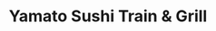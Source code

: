 ---
layout: place
title: "Yamato Sushi Train & Grill"
permalink: /nebraska/omaha/yamato-sushi-train-grill.html
stateAbbr: NE
stateName: Nebraska
cityName: Omaha
seo:
  name: "Yamato Sushi Train & Grill"
  type: Restaurant
  links: https://yamatosushiomaha.com/
description: "Looking for sushi in Omaha, Nebraska? Check out Yamato Sushi Train & Grill for a delightful Japanese dining experience. Enjoy a variety of sushi and other di..."
place_id: ChIJv02H0QCNk4cR-KNFhXEnf4A
photos:
  - name: >-
      places/ChIJv02H0QCNk4cR-KNFhXEnf4A/photos/AeeoHcJKGOwzNG2fHcsI1OiKInv7DaGuSRDJHSd0AZZp8n7FZV2NdrPV0rL2uCvgKSieCbMHaZtuWIMVBcUL-z7YwDDu_jtwjWYB50rHCO_KEBSFug8pOHDqvsjS7VSlGQ0mv0v88VmKoWfnkvKOl0q00wjh3vIDlp0004MuGIIlbJnnM_MsDyhQr5a0NmGGGTOMxQRQ-w1MQmZ_HEWxMlRsNuMLBzY6iERFY-ZgIXLTWQQF_t9WFJkY3n7M3_lQ2_QtHeIyiLhxUe8TpeBPtKWcy_06hxrHcF3-1T2CrYFJBBIyOawqUaIC2vyA1MCj3pfH-u09jJ0yORXTDLl5OkOti6TYBpHf4yIvqyATSDS7UJULFM1eB9mmCgUWiJuveva3sJGb2wEakVYo2-xgo-aQM071WwhRbKVSfBqtYvx7zao
    widthPx: 4032
    heightPx: 3024
    authorAttributions:
      - displayName: Noah Meloccaro
        uri: https://maps.google.com/maps/contrib/113081467779108120737
        photoUri: >-
          https://lh3.googleusercontent.com/a-/ALV-UjWtOZ1JncMzqn-I0lEZEdSEi8AD21NwD1yeSvCzbdQUnQN1Rn7Crg=s100-p-k-no-mo
    flagContentUri: >-
      https://www.google.com/local/imagery/report/?cb_client=maps_api_places.places_api&image_key=!1e10!2sCIHM0ogKEICAgICZlJvfCw&hl=en-US
    googleMapsUri: >-
      https://www.google.com/maps/place//data=!3m4!1e2!3m2!1sCIHM0ogKEICAgICZlJvfCw!2e10!4m2!3m1!1s0x87938d00d1874dbf:0x807f27718545a3f8
  - name: >-
      places/ChIJv02H0QCNk4cR-KNFhXEnf4A/photos/AeeoHcL7KkvxQnSCJWIzjoAw9eWdJryfCH2AjrNXQhulZ4co9Hz_5Fa926_836N-VDMV3hn8P8HcXwp_WQv20J-fqk0TwS_e1f22JtRkyOoTUdU0x_tgJtw0uDJmT92EfF4fTfprtpQvS4JuD-ORFI0Uj77KrCGy2BV5aTvo8mhXV-Lrqz28WaHuTvHLmRxrF6kTQk9hhHpiM0i0tjigm-KZJD485uA7Pzr2a6rTCZOQJYiEzsAJIs-lQeKgikV7WDo0Hg4MJE5fo6b2oLjBHfV-Gp7oW45Vj3ZpVJXtKFKa5MCvdOhH3qXcc-0PDXw_JindIRuVceAMrP1_ubt2X-AMc43n_UUbDoprtSFgoSPKhDnZPx6TUit_HXe_T6V1QmuErEvdKCkvpF6pjJaz3hQLPQn9RCnhjGZ65x5EvML3Lanr6G6Cy3AZy2sFpVRb65jt
    widthPx: 4000
    heightPx: 1848
    authorAttributions:
      - displayName: zarina lu
        uri: https://maps.google.com/maps/contrib/107102890336307671708
        photoUri: >-
          https://lh3.googleusercontent.com/a/ACg8ocKF21eDI-Qr7VeQKHUquISDoMKYx18_ltGM8ApyuydAZv88OA=s100-p-k-no-mo
    flagContentUri: >-
      https://www.google.com/local/imagery/report/?cb_client=maps_api_places.places_api&image_key=!1e10!2sCIABIhAGbzaquDWLeWf4KhEADMmC&hl=en-US
    googleMapsUri: >-
      https://www.google.com/maps/place//data=!3m4!1e2!3m2!1sCIABIhAGbzaquDWLeWf4KhEADMmC!2e10!4m2!3m1!1s0x87938d00d1874dbf:0x807f27718545a3f8
  - name: >-
      places/ChIJv02H0QCNk4cR-KNFhXEnf4A/photos/AeeoHcI3RIzH5Xq8PWPgGbKgV5NWfpYTvQzPivUTM4L4yYN8xYeD9lSHkUY1ZgdnERyGZjq4r762nkcp-Zed8a75OClsw80K0ptgp6v4mON2kjRGfLQNcAN6uQOmYWrMHk4IrSDrakOb1PLOqix3_PfYLEH4GYUw3rC60rE7mFueKxqGDxMr4CykVa3YEmcCVKYGrOYplV6sHWOprUkE3KO0m9Ow221w2LDDg6EVH9Jxv_knqqKZglPcTXfgsvlgiY5_KvLjsjE3z38segZlDzJKKWIandOc2J6wCe8BDrz29r0pwi5KEKKTTOsN0fmEkMxOZC1C5uWWtdNfWYffVnxBH8zlIT1HZc8NxvYDGjl3qOGOaf0xp1h0BDhwDxM7Nc4t2zff0XFSwGOF-gLOp9BvXIcB0LogHchGtTogRMoVQMx-uw
    widthPx: 3024
    heightPx: 4032
    authorAttributions:
      - displayName: Chris S
        uri: https://maps.google.com/maps/contrib/111107682504176646952
        photoUri: >-
          https://lh3.googleusercontent.com/a-/ALV-UjXnXLfrsnLAwE7RzzvwGH9svooGA9ZG7EI_GbNaC9xKHkbGE1JJ=s100-p-k-no-mo
    flagContentUri: >-
      https://www.google.com/local/imagery/report/?cb_client=maps_api_places.places_api&image_key=!1e10!2sCIHM0ogKEICAgMDApNv6LA&hl=en-US
    googleMapsUri: >-
      https://www.google.com/maps/place//data=!3m4!1e2!3m2!1sCIHM0ogKEICAgMDApNv6LA!2e10!4m2!3m1!1s0x87938d00d1874dbf:0x807f27718545a3f8
  - name: >-
      places/ChIJv02H0QCNk4cR-KNFhXEnf4A/photos/AeeoHcKSEXIaAknhBWSzEHQK8MPfaGfLbFbdaEJAnbQNNMQ4csweyyqhHcA0vP1TrpKn0EqpAaM59IEXBvZ2KmjNTC3lDp8PoqfeVYPLsvBfJLQa2N7uLKJtHpXYL1HyfkHVKx4w2yDjpqTvGoey3Tino8YwEW-XUDezADbDpYCRhbrSsci29rWSPYK8SlvEfMzQeqepCcjM0QCCTNBM2iSmrx9AEfj8DC8GNsvn1BtZcCxQvN4Qxx68wVp7BNxTWNH08ZSdw0ZeZSnc2nH4O-jfPrjdHr0R1Eq2dQ3zgjFcznGwUqUdewzDVZu0V5hmJ4ERr8wIG-inYf2aFb1PiYv0UzHQE1s_oURZZaWf-1g634s45X24QLxeYFjM3zk3jhcxc6M5j2llrM92IW3woFiblYZRfFIeya_a4E0slXUqb5w
    widthPx: 4032
    heightPx: 3024
    authorAttributions:
      - displayName: iRocGrl
        uri: https://maps.google.com/maps/contrib/116480313594219567048
        photoUri: >-
          https://lh3.googleusercontent.com/a-/ALV-UjX7kj8xCHt_E-gTfKyB5WM0npYuG7JHKxqwnQ9_WZnE6EOX8Pt-=s100-p-k-no-mo
    flagContentUri: >-
      https://www.google.com/local/imagery/report/?cb_client=maps_api_places.places_api&image_key=!1e10!2sCIHM0ogKEICAgID4iNvXMQ&hl=en-US
    googleMapsUri: >-
      https://www.google.com/maps/place//data=!3m4!1e2!3m2!1sCIHM0ogKEICAgID4iNvXMQ!2e10!4m2!3m1!1s0x87938d00d1874dbf:0x807f27718545a3f8
  - name: >-
      places/ChIJv02H0QCNk4cR-KNFhXEnf4A/photos/AeeoHcJ9FwZRvLTX2Ky6DPjtVh_DecfKnvGwJrHV4f2GFdgIIaWeFoFPWamfutJAYqCiOZLaYzt-05kGocT2I_hN6S5tijLJeV0KFA78fNb2jZqu5v9mi0-nn1HgY4JozjVektFYcXqUw1cZktOto5NjJ1a1zIIfBi0dxo9Rn_onioyb68ma094GctH3ZSYtadrV-RTom6e5NfMlov9FyP8JQV1vgFtWmEHNv3rekW6vcOHrC-LgdcHpBgWXZUQKO0zsDjNmxTCq6RQl5GnV2R6T7MbExyYNLMps_C_v55BKB_p1fHti42Hq4ULG9GzHbtg07z2xnrICVpc7hKUsurTmvpTRYIS2qmrfWDrDcUDLgoNsa2ZUQ5P4zqwwso969Tms89IRz0T1oB-04js3Q0hAmzbFvhZ10D__GHF5nA3dzoQwjrex5n_iz5GqoPl9bg
    widthPx: 3000
    heightPx: 4000
    authorAttributions:
      - displayName: April Gardner
        uri: https://maps.google.com/maps/contrib/116910701739970490774
        photoUri: >-
          https://lh3.googleusercontent.com/a/ACg8ocIq7iMUoSIm33t2gG7q5dUUAwAU8XO0_M6SslWR9haziKFxAg=s100-p-k-no-mo
    flagContentUri: >-
      https://www.google.com/local/imagery/report/?cb_client=maps_api_places.places_api&image_key=!1e10!2sCIABIhADydERlBRVQ2f1VPIAA-qQ&hl=en-US
    googleMapsUri: >-
      https://www.google.com/maps/place//data=!3m4!1e2!3m2!1sCIABIhADydERlBRVQ2f1VPIAA-qQ!2e10!4m2!3m1!1s0x87938d00d1874dbf:0x807f27718545a3f8
  - name: >-
      places/ChIJv02H0QCNk4cR-KNFhXEnf4A/photos/AeeoHcLptGlXaWSkGZP3Dv-OqUneVdXJcuLg-idcxseWHbTqS6N317xYxTiGO6BwhoWrnei3SaJVjOEsudWWiuH5QdafccwQoK41KAaORbJgp6LlZTFdh89An-EHk-S2DEFVbAzcbLoNxHZ_HXrKK1bnr9h33_8bfp71UczMNLt31Sag58-tl7eOCsQE-KiGYR6xRfo8URKforWow48YLLrgdhWFMf5TEwrdu4OWWv38HOmqnrntn2Y6vgVSy0omBjYWl3rXiPZWMhjpoVAeovOUglWROY0gBC0WUisE47xJfCWYk3_xmh_6YKb28bYwoZHJESvzgAQtubGqGgEz7I2tcYGeB4QsSuIRBekrbB1IX4j5hNg6_yTARGs59Q0338T9AjmJsaIDmUIjaQklv0Emk8lYU1d-Rr9zOjvkeFlGFumOMw
    widthPx: 3024
    heightPx: 4032
    authorAttributions:
      - displayName: Lorin Schultz
        uri: https://maps.google.com/maps/contrib/106914510650890283182
        photoUri: >-
          https://lh3.googleusercontent.com/a-/ALV-UjXMs8rlBBNJJTC-0fPJVmlaW5c_MpBNN1bjXgAjsgo9_2gifavGaA=s100-p-k-no-mo
    flagContentUri: >-
      https://www.google.com/local/imagery/report/?cb_client=maps_api_places.places_api&image_key=!1e10!2sCIHM0ogKEICAgIDrkbyfdQ&hl=en-US
    googleMapsUri: >-
      https://www.google.com/maps/place//data=!3m4!1e2!3m2!1sCIHM0ogKEICAgIDrkbyfdQ!2e10!4m2!3m1!1s0x87938d00d1874dbf:0x807f27718545a3f8
  - name: >-
      places/ChIJv02H0QCNk4cR-KNFhXEnf4A/photos/AeeoHcJFckubmcjkUSOjFZyjuV7dBCP8gSXRurcDkOLmjnykg0Rn9gttfZR5R_N7vGIVQmkkPwOLQanoyUzFArKaoiMw-j7J-360rduoZ4dim4HYTEEs0EF6BU_qQCgmqfc-qfNvnUFsFStzflaDagONXYuMwRx0wgIVYk8C8J2i4u4nvukXhx4PzrY9O1NhTdz6LEYL8VUpGjoKHOINgEL-fAFgk4jbISOBVtlLsK9FzCtXmigxSgYlAGUbpH44nfkQj0CmiW1Jrb9al2A5cV-dR2u1iMlLXbj2Yo9awyNBSJmvYBsxlNqHuZc2B0w0gqKcRyCbPwxOwZFfp234_33q8VjGvjp7tqtMTaWjfC9B_SNvuIywS3bLKd6-WLQqlAGSrz-lLf2kKbMz_HI146A11KHbF8-et1M0506aZsq8d2M6pSB-
    widthPx: 4032
    heightPx: 2268
    authorAttributions:
      - displayName: Angel L
        uri: https://maps.google.com/maps/contrib/103456488561001398323
        photoUri: >-
          https://lh3.googleusercontent.com/a-/ALV-UjUHXl0qQYH7n5Tym7EZQjoQ10iFBMHJ-ai7mbKSrtb1SUG8i0d3xw=s100-p-k-no-mo
    flagContentUri: >-
      https://www.google.com/local/imagery/report/?cb_client=maps_api_places.places_api&image_key=!1e10!2sCIHM0ogKEICAgIDOmd62ogE&hl=en-US
    googleMapsUri: >-
      https://www.google.com/maps/place//data=!3m4!1e2!3m2!1sCIHM0ogKEICAgIDOmd62ogE!2e10!4m2!3m1!1s0x87938d00d1874dbf:0x807f27718545a3f8
  - name: >-
      places/ChIJv02H0QCNk4cR-KNFhXEnf4A/photos/AeeoHcIytJdnkCQbw9uAGcmtYe2NxXeIeOTHF68xXaXO5YiCaQVfg8CwybKdvpN7CvgBWvhqm55PKb-J-SgpBE_iU3_qzqndkzuMuxVTkF7sve1JVTzcPMuj58WgK2kekQHo8uo4816c-O2WHWBG1Y5r8XeXJkK0ewjdcZX-1_XEUxOoT6m5v1e-GFM17d_4M7tUGeEY8SMBbmBIgtnYLls_V-q60rFC0m_F9-K95NxXgiyuPOZAreVk3evECOcQAMfluqQZm_vI6orDaHuxvATw91jgkgeAmNC5jeJ-Dyd9LqQn1otrhPXL1j9V1QhYmYjx4D1bKdXzi3DEbBVp9i569p2UjLH2qtCFgcVPWhd9QfbhjGGYOTs8E6MjJD5ToIfT6_fpQSBbffBTydqYxh9FjfbjzVx7KL4SJqvKN-Lk-agR
    widthPx: 4800
    heightPx: 3600
    authorAttributions:
      - displayName: Chris S
        uri: https://maps.google.com/maps/contrib/111107682504176646952
        photoUri: >-
          https://lh3.googleusercontent.com/a-/ALV-UjXnXLfrsnLAwE7RzzvwGH9svooGA9ZG7EI_GbNaC9xKHkbGE1JJ=s100-p-k-no-mo
    flagContentUri: >-
      https://www.google.com/local/imagery/report/?cb_client=maps_api_places.places_api&image_key=!1e10!2sCIHM0ogKEICAgMDApNv63AE&hl=en-US
    googleMapsUri: >-
      https://www.google.com/maps/place//data=!3m4!1e2!3m2!1sCIHM0ogKEICAgMDApNv63AE!2e10!4m2!3m1!1s0x87938d00d1874dbf:0x807f27718545a3f8
  - name: >-
      places/ChIJv02H0QCNk4cR-KNFhXEnf4A/photos/AeeoHcLsqOYUNgJzP31Kj3hWgp4hM6WAjJkYE2JHbyZFENugIllyRb7cFxvb0uWSPUoiKgSYf5-ga7E8xqxWk75C4MLzVANgH3aUNAd9UfHCr1R3EwKa1dnzkWC0xKxwShhDX_kjAX_LnIhgrP16UXFqHoSQE-VJrXhjcpI6MWCcX8WYvy1DSOAex3hTRbQJvWsKWkG_O6picwasUaQ806P3CpvaMIf9m4Ah1ecl5Tb0H-I5i1fOB-q1Pd5QfIj_OhU3OFpIv2cWG1nfERO-YXz2UMQ5Vbx9P7KEYykvGpSUMpKmEANyTZWIVc4HLQLWr_46pCfFWXSjwM4UgTQ40WwFJ1IWmMbXzk5UCsR8oAd-rUpT5XQCqKSVr_Tl5YlHHN1iCk2xlkPlNgG-90F-2JXHcsoaTbl8-o62u_iQSP0ZIeIp-oo
    widthPx: 4032
    heightPx: 3024
    authorAttributions:
      - displayName: Jorge Balderas
        uri: https://maps.google.com/maps/contrib/108655430936310373955
        photoUri: >-
          https://lh3.googleusercontent.com/a/ACg8ocI5svsSnjcx43DRoi9IZItj1gZnq39Hl83xuQtpYNMSInMJgg=s100-p-k-no-mo
    flagContentUri: >-
      https://www.google.com/local/imagery/report/?cb_client=maps_api_places.places_api&image_key=!1e10!2sCIHM0ogKEICAgID6z9OeuQE&hl=en-US
    googleMapsUri: >-
      https://www.google.com/maps/place//data=!3m4!1e2!3m2!1sCIHM0ogKEICAgID6z9OeuQE!2e10!4m2!3m1!1s0x87938d00d1874dbf:0x807f27718545a3f8
  - name: >-
      places/ChIJv02H0QCNk4cR-KNFhXEnf4A/photos/AeeoHcLu8CqFj36BiAsmhxuOGQ4GU7ReYIDQbvVT0Lr3TUdKksKurNw6o0ZbusJhFuSBVfRyomeLwJTLboSUt7aoXMg2cJTFsYbbDuqWQ6w37jhyRUwOHjojyhz3Q4GQoiQkyc3fE7qF4q9Nupv8K9NlWVHgCnMpj3bQ4VJI4xscT4kkGlSgczL66jNNQihoJ6Y-WTR3AQ_dxr8VIwR-ev2gqaguU1dFBLfKEwQdHVGufUK8dkcH_0QvdW_kNlcccquBANYW6L0U9Pnop8SlHqpZUrpZRiSemgxv_8L5T_x6aNUPZb9FiiK8T_muwnZgJEfyBdUZ9zScXXL4DMmtqEprw1I1x4SEaFvPNkZnWp6BjIdUp66xZWQR9pw7xZJrcCyyvz94oE_E7sMyISGvtldRe3hyVt-9gSSmw6eltSIzLFDqNw
    widthPx: 4032
    heightPx: 3024
    authorAttributions:
      - displayName: Wai Chan
        uri: https://maps.google.com/maps/contrib/110344265332192237359
        photoUri: >-
          https://lh3.googleusercontent.com/a-/ALV-UjVzmH5OpJoM-hhDFEjmWs5pk92KWv4KTM3Z3pPRu01cSO_3zEyz=s100-p-k-no-mo
    flagContentUri: >-
      https://www.google.com/local/imagery/report/?cb_client=maps_api_places.places_api&image_key=!1e10!2sCIHM0ogKEICAgICkgaPUNg&hl=en-US
    googleMapsUri: >-
      https://www.google.com/maps/place//data=!3m4!1e2!3m2!1sCIHM0ogKEICAgICkgaPUNg!2e10!4m2!3m1!1s0x87938d00d1874dbf:0x807f27718545a3f8
address: 7429 Pacific St Suite 1, Omaha, NE 68114, USA
street: 7429 Pacific St Suite 1
city: Omaha
state: NE
zip: '68114'
country: USA
neighborhood: South Central Omaha
latitude: '41.248366'
longitude: '-96.027702'
accessibility_options:
  wheelchairAccessibleParking: true
  wheelchairAccessibleEntrance: true
  wheelchairAccessibleRestroom: true
  wheelchairAccessibleSeating: true
business_status: OPERATIONAL
name: Yamato Sushi Train & Grill
google_maps_links:
  directionsUri: >-
    https://www.google.com/maps/dir//''/data=!4m7!4m6!1m1!4e2!1m2!1m1!1s0x87938d00d1874dbf:0x807f27718545a3f8!3e0
  placeUri: https://maps.google.com/?cid=9259162727417750520
  writeAReviewUri: >-
    https://www.google.com/maps/place//data=!4m3!3m2!1s0x87938d00d1874dbf:0x807f27718545a3f8!12e1
  reviewsUri: >-
    https://www.google.com/maps/place//data=!4m4!3m3!1s0x87938d00d1874dbf:0x807f27718545a3f8!9m1!1b1
  photosUri: >-
    https://www.google.com/maps/place//data=!4m3!3m2!1s0x87938d00d1874dbf:0x807f27718545a3f8!10e5
primary_type: Sushi Restaurant
opening_hours:
  regular: null
  current: null
secondary_opening_hours:
  regular:
    weekdayDescriptions: null
    type: null
  current:
    weekdayDescriptions: null
    type: null
phone: (402) 934-8898
price_level: PRICE_LEVEL_MODERATE
price_range: $20 &ndash; $30
rating: '4.4'
rating_count: 1022
website: https://yamatosushiomaha.com/
reviews:
  - name: >-
      places/ChIJv02H0QCNk4cR-KNFhXEnf4A/reviews/ChZDSUhNMG9nS0VJQ0FnTURBcE52NkRBEAE
    relativePublishTimeDescription: 2 months ago
    rating: 5
    text:
      text: >-
        By far one of the better sushi conveyor belt restaurants I’ve been to!
        Delicious sushi, most of the rolls with a great textural contrast. Fast
        service. Best part was Tuesday and Wednesday it’s all you can eat for
        $28!
      languageCode: en
    originalText:
      text: >-
        By far one of the better sushi conveyor belt restaurants I’ve been to!
        Delicious sushi, most of the rolls with a great textural contrast. Fast
        service. Best part was Tuesday and Wednesday it’s all you can eat for
        $28!
      languageCode: en
    authorAttribution:
      displayName: Chris S
      uri: https://www.google.com/maps/contrib/111107682504176646952/reviews
      photoUri: >-
        https://lh3.googleusercontent.com/a-/ALV-UjXnXLfrsnLAwE7RzzvwGH9svooGA9ZG7EI_GbNaC9xKHkbGE1JJ=s128-c0x00000000-cc-rp-mo-ba6
    publishTime: '2025-02-07T03:52:44.582110Z'
    flagContentUri: >-
      https://www.google.com/local/review/rap/report?postId=ChZDSUhNMG9nS0VJQ0FnTURBcE52NkRBEAE&d=17924085&t=1
    googleMapsUri: >-
      https://www.google.com/maps/reviews/data=!4m6!14m5!1m4!2m3!1sChZDSUhNMG9nS0VJQ0FnTURBcE52NkRBEAE!2m1!1s0x87938d00d1874dbf:0x807f27718545a3f8
  - name: >-
      places/ChIJv02H0QCNk4cR-KNFhXEnf4A/reviews/ChdDSUhNMG9nS0VJQ0FnTUNBc2N6YnJBRRAB
    relativePublishTimeDescription: 2 months ago
    rating: 5
    text:
      text: >-
        Yamato Sushi Train & Grill in Omaha is a winner! We loved the fun
        conveyor belt and fresh, delicious sushi during our Sunday lunch. The
        Seared Pepper Tuna was perfectly seared and a definite highlight. Don't
        miss the Sesame Balls for dessert either – they were fantastic! Quick,
        friendly service and a great atmosphere.
      languageCode: en
    originalText:
      text: >-
        Yamato Sushi Train & Grill in Omaha is a winner! We loved the fun
        conveyor belt and fresh, delicious sushi during our Sunday lunch. The
        Seared Pepper Tuna was perfectly seared and a definite highlight. Don't
        miss the Sesame Balls for dessert either – they were fantastic! Quick,
        friendly service and a great atmosphere.
      languageCode: en
    authorAttribution:
      displayName: Daniel Stratman
      uri: https://www.google.com/maps/contrib/113861517104633165101/reviews
      photoUri: >-
        https://lh3.googleusercontent.com/a-/ALV-UjV8fywCWZut0XMOD80Ed3fb1Lx1SWO0DKDyggaeNHKu5-FoM_-TYg=s128-c0x00000000-cc-rp-mo-ba4
    publishTime: '2025-02-01T19:47:44.967335Z'
    flagContentUri: >-
      https://www.google.com/local/review/rap/report?postId=ChdDSUhNMG9nS0VJQ0FnTUNBc2N6YnJBRRAB&d=17924085&t=1
    googleMapsUri: >-
      https://www.google.com/maps/reviews/data=!4m6!14m5!1m4!2m3!1sChdDSUhNMG9nS0VJQ0FnTUNBc2N6YnJBRRAB!2m1!1s0x87938d00d1874dbf:0x807f27718545a3f8
  - name: >-
      places/ChIJv02H0QCNk4cR-KNFhXEnf4A/reviews/ChZDSUhNMG9nS0VJQ0FnTUNJeXFhaE13EAE
    relativePublishTimeDescription: a week ago
    rating: 5
    text:
      text: >-
        I have never had a bad meal here! The sushi is delicious and the staff
        are always kind and helpful. It is a favorite for birthdays and special
        occasions. I noticed another review from tonight was waiting for a gift
        card. Everyone should remember that dinner rush is a horrible time to
        stop into a restaurant for a gift card. Thank you, Yamato, for making my
        son's birthday wonderful tonight while running with a tight staff!
        You're the best! We will be back over and over again!
      languageCode: en
    originalText:
      text: >-
        I have never had a bad meal here! The sushi is delicious and the staff
        are always kind and helpful. It is a favorite for birthdays and special
        occasions. I noticed another review from tonight was waiting for a gift
        card. Everyone should remember that dinner rush is a horrible time to
        stop into a restaurant for a gift card. Thank you, Yamato, for making my
        son's birthday wonderful tonight while running with a tight staff!
        You're the best! We will be back over and over again!
      languageCode: en
    authorAttribution:
      displayName: Amanda Kloke
      uri: https://www.google.com/maps/contrib/100543728717214410250/reviews
      photoUri: >-
        https://lh3.googleusercontent.com/a-/ALV-UjWZf_npQi-ukr_tHWoajtkhA4I23I0UtqoBcCXNIUEjerZUmhq7=s128-c0x00000000-cc-rp-mo
    publishTime: '2025-04-01T01:59:18.172280Z'
    flagContentUri: >-
      https://www.google.com/local/review/rap/report?postId=ChZDSUhNMG9nS0VJQ0FnTUNJeXFhaE13EAE&d=17924085&t=1
    googleMapsUri: >-
      https://www.google.com/maps/reviews/data=!4m6!14m5!1m4!2m3!1sChZDSUhNMG9nS0VJQ0FnTUNJeXFhaE13EAE!2m1!1s0x87938d00d1874dbf:0x807f27718545a3f8
  - name: >-
      places/ChIJv02H0QCNk4cR-KNFhXEnf4A/reviews/ChdDSUhNMG9nS0VJQ0FnTUNJeXZxRXp3RRAB
    relativePublishTimeDescription: a week ago
    rating: 5
    text:
      text: >-
        I have never had a bad experience here. The staff has always been kind
        and helpful, and tonight was exceptionally busy with only 2 serving
        staff. SOME people in the recent reviews need to understand that there
        were ONLY 2 serving staff helping a dining room full of dine-in
        customers. Customers who come here to eat take priority. Remember, true
        patience and understanding is a virtue that we should all strive to do
        better at. Thank you, Yamato Sushi, for always providing yummy food and
        kindness!!!
      languageCode: en
    originalText:
      text: >-
        I have never had a bad experience here. The staff has always been kind
        and helpful, and tonight was exceptionally busy with only 2 serving
        staff. SOME people in the recent reviews need to understand that there
        were ONLY 2 serving staff helping a dining room full of dine-in
        customers. Customers who come here to eat take priority. Remember, true
        patience and understanding is a virtue that we should all strive to do
        better at. Thank you, Yamato Sushi, for always providing yummy food and
        kindness!!!
      languageCode: en
    authorAttribution:
      displayName: Josh McDougall
      uri: https://www.google.com/maps/contrib/103548051751551921378/reviews
      photoUri: >-
        https://lh3.googleusercontent.com/a/ACg8ocJGsIVCEye_XUczb6Wgk_GCqOpPfxktb8NlsAQIgGpzIqo31Q=s128-c0x00000000-cc-rp-mo
    publishTime: '2025-04-01T01:57:10.409289Z'
    flagContentUri: >-
      https://www.google.com/local/review/rap/report?postId=ChdDSUhNMG9nS0VJQ0FnTUNJeXZxRXp3RRAB&d=17924085&t=1
    googleMapsUri: >-
      https://www.google.com/maps/reviews/data=!4m6!14m5!1m4!2m3!1sChdDSUhNMG9nS0VJQ0FnTUNJeXZxRXp3RRAB!2m1!1s0x87938d00d1874dbf:0x807f27718545a3f8
  - name: >-
      places/ChIJv02H0QCNk4cR-KNFhXEnf4A/reviews/ChZDSUhNMG9nS0VJQ0FnTUNJeXVmWE9REAE
    relativePublishTimeDescription: a week ago
    rating: 5
    text:
      text: >-
        First time ever eating here and will definitely be back.  Our wait staff
        was fantastic and there were never any issues with us having a party of
        13 for my nephews birthday.  To the person who walked away from getting
        a gift card because you had to wait a few extra minutes, think about the
        fact that you came during dinner rush.  Practice love, patience and
        tolerance towards others and the outcome will be different in the
        future.
      languageCode: en
    originalText:
      text: >-
        First time ever eating here and will definitely be back.  Our wait staff
        was fantastic and there were never any issues with us having a party of
        13 for my nephews birthday.  To the person who walked away from getting
        a gift card because you had to wait a few extra minutes, think about the
        fact that you came during dinner rush.  Practice love, patience and
        tolerance towards others and the outcome will be different in the
        future.
      languageCode: en
    authorAttribution:
      displayName: Hannah Omoto
      uri: https://www.google.com/maps/contrib/110486201162001837885/reviews
      photoUri: >-
        https://lh3.googleusercontent.com/a/ACg8ocJ1bfMm_QaVqkx78B7C4DTwpnEYgi96QspU-LI_NlQma8vPfg=s128-c0x00000000-cc-rp-mo-ba3
    publishTime: '2025-04-01T02:50:15.241Z'
    flagContentUri: >-
      https://www.google.com/local/review/rap/report?postId=ChZDSUhNMG9nS0VJQ0FnTUNJeXVmWE9REAE&d=17924085&t=1
    googleMapsUri: >-
      https://www.google.com/maps/reviews/data=!4m6!14m5!1m4!2m3!1sChZDSUhNMG9nS0VJQ0FnTUNJeXVmWE9REAE!2m1!1s0x87938d00d1874dbf:0x807f27718545a3f8
parking_options:
  freeParkingLot: true
  freeStreetParking: true
  valetParking: false
payment_options:
  acceptsCreditCards: true
  acceptsDebitCards: true
  acceptsCashOnly: false
  acceptsNfc: true
allow_dogs: null
curbside_pickup: null
delivery: true
dine_in: true
good_for_children: true
good_for_groups: true
good_for_sports: false
live_music: false
menu_for_children: false
outdoor_seating: false
reservable: false
restroom: true
serves_beer: true
serves_breakfast: false
serves_brunch: false
serves_cocktails: true
serves_coffee: null
serves_dinner: true
serves_dessert: true
serves_lunch: true
serves_vegetarian_food: true
serves_wine: true
takeout: true
summary: null

---